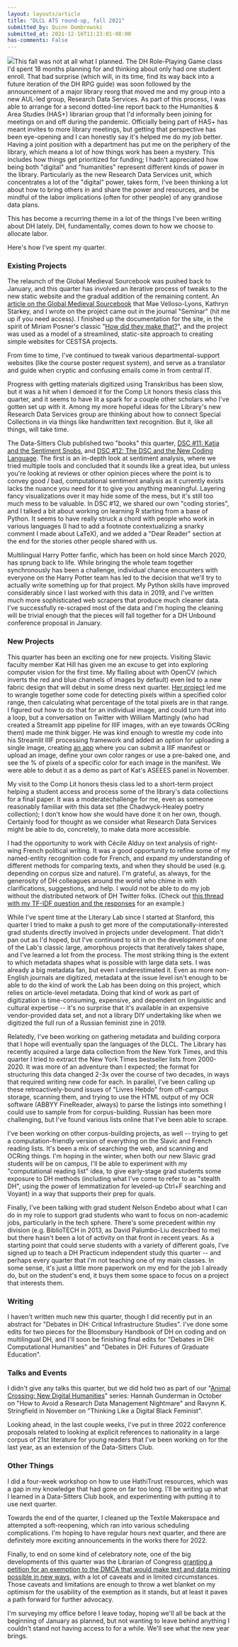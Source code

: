 ```yaml
---
layout: layouts/article
title: "DLCL ATS round-up, fall 2021"
submitted_by: Quinn Dombrowski
submitted_at: 2021-12-16T11:23:01-08:00
has-comments: False
---
```


![](https://digitalhumanities.stanford.edu/sites/g/files/sbiybj8071/f/styles/large/public/51707706461_87e3368a6c_k.jpg?itok=T9DKVccL)This fall was not at all what I planned. The DH Role-Playing Game class I'd spent 18 months planning for and thinking about only had one student enroll. That bad surprise (which will, in its time, find its way back into a future iteration of the DH RPG guide) was soon followed by the announcement of a major library reorg that moved me and my group into a new AUL-led group, Research Data Services. As part of this process, I was able to arrange for a second dotted-line report back to the Humanities & Area Studies (HAS+) librarian group that I'd informally been joining for meetings on and off during the pandemic. Officially being part of HAS+ has meant invites to more library meetings, but getting that perspective has been eye-opening and I can honestly say it's helped me do my job better. Having a joint position with a department has put me on the periphery of the library, which means a lot of how things work has been a mystery. This includes how things get prioritized for funding; I hadn't appreciated how being both "digital" and "humanities" represent different kinds of power in the library. Particularly as the new Research Data Services unit, which concentrates a lot of the "digital" power, takes form, I've been thinking a lot about how to bring others in and share the power and resources, and be mindful of the labor implications (often for other people) of any grandiose data plans.


This has become a recurring theme in a lot of the things I've been writing about DH lately. DH, fundamentally, comes down to how we choose to allocate labor.


Here's how I've spent my quarter.


### Existing Projects


The relaunch of the Global Medieval Sourcebook was pushed back to January, and this quarter has involved an iterative process of tweaks to the new static website and the gradual addition of the remaining content. An [article on the Global Medieval Sourcebook](https://utpjournals.press/doi/full/10.3138/seminar.57.3.1) that Mae Velloso-Lyons, Kathryn Starkey, and I wrote on the project came out in the journal "Seminar" (hit me up if you need access). I finished up the documentation for the site, in the spirit of Miriam Posner's classic "[How did they make that?](https://miriamposner.com/blog/how-did-they-make-that/)", and the project was used as a model of a streamlined, static-site approach to creating simple websites for CESTSA projects.


From time to time, I've continued to tweak various departmental-support websites (like the course poster request system), and serve as a translator and guide when cryptic and confusing emails come in from central IT.


Progress with getting materials digitized using Transkribus has been slow, but it was a hit when I demoed it for the Comp Lit honors thesis class this quarter, and it seems to have lit a spark for a couple other scholars who I've gotten set up with it. Among my more hopeful ideas for the Library's new Research Data Services group are thinking about how to connect Special Collections in via things like handwritten text recognition. But it, like all things, will take time.


The Data-Sitters Club published two "books" this quarter, [DSC #11: Katia and the Sentiment Snobs](https://datasittersclub.github.io/site/dsc11.html), and [DSC #12: The DSC and the New Coding Language](https://datasittersclub.github.io/site/dsc12.html). The first is an in-depth look at sentiment analysis, where we tried multiple tools and concluded that it sounds like a great idea, but unless you're looking at reviews or other opinion pieces where the point is to convey good / bad, computational sentiment analysis as it currently exists lacks the nuance you need for it to give you anything meaningful. Layering fancy visualizations over it may hide some of the mess, but it's still too much mess to be valuable. In DSC #12, we shared our own "coding stories", and I talked a bit about working on learning R starting from a base of Python. It seems to have really struck a chord with people who work in various languages (I had to add a footnote contextualizing a snarky comment I made about LaTeX), and we added a "Dear Reader" section at the end for the stories other people shared with us.


Multilingual Harry Potter fanfic, which has been on hold since March 2020, has sprung back to life. While bringing the whole team together synchronously has been a challenge, individual chance encounters with everyone on the Harry Potter team has led to the decision that we'll try to actually write something up for that project. My Python skills have improved considerably since I last worked with this data in 2019, and I've written much more sophisticated web scrapers that produce much cleaner data. I've successfully re-scraped most of the data and I'm hoping the cleaning will be trivial enough that the pieces will fall together for a DH Unbound conference proposal in January.


### New Projects


This quarter has been an exciting one for new projects. Visiting Slavic faculty member Kat Hill has given me an excuse to get into exploring computer vision for the first time. My flailing about with OpenCV (which inverts the red and blue channels of images by default) even led to a new fabric design that will debut in some dress next quarter. [Her project](https://digitalhumanities.stanford.edu/soviet-periodicals) led me to wrangle together some code for detecting pixels within a specified color range, then calculating what percentage of the total pixels are in that range. I figured out how to do that for an individual image, and could turn that into a loop, but a conversation on Twitter with William Mattingly (who had created a Streamlit app pipeline for IIIF images, with an eye towards OCRing them) made me think bigger. He was kind enough to wrestle my code into his Streamlit IIIF processing framework and added an option for uploading a single image, creating [an app](https://share.streamlit.io/quinnanya/color-detection/main/measure_color.py) where you can submit a IIIF manifest or upload an image, define your own color ranges or use a pre-baked one, and see the % of pixels of a specific color for each image in the manifest. We were able to debut it as a demo as part of Kat's ASEEES panel in November.


My visit to the Comp Lit honors thesis class led to a short-term project helping a student access and process some of the library's data collections for a final paper. It was a moderatechallenge for me, even as someone reasonably familiar with this data set (the Chadwyck-Healey poetry collection); I don't know how she would have done it on her own, though. Certainly food for thought as we consider what Research Data Services might be able to do, concretely, to make data more accessible.


I had the opportunity to work with Cécile Alduy on text analysis of right-wing French political writing. It was a good opportunity to refine some of my named-entity recognition code for French, and expand my understanding of different methods for comparing texts, and when they should be used (e.g. depending on corpus size and nature). I'm grateful, as always, for the generosity of DH colleagues around the world who chime in with clarifications, suggestions, and help. I would not be able to do my job without the distributed network of DH Twitter folks. (Check out [this thread with my TF-IDF question and the responses](https://twitter.com/quinnanya/status/1450827419644936200) for an example.)


While I've spent time at the Literary Lab since I started at Stanford, this quarter I tried to make a push to get more of the computationally-interested grad students directly involved in projects under development. That didn't pan out as I'd hoped, but I've continued to sit in on the development of one of the Lab's classic large, amorphous projects that iteratively takes shape, and I've learned a lot from the process. The most striking thing is the extent to which metadata shapes what is possible with large data sets. I was already a big metadata fan, but even I underestimated it. Even as more non-English journals are digitized, metadata at the issue level isn't enough to be able to do the kind of work the Lab has been doing on this project, which relies on article-level metadata. Doing that kind of work as part of digitization is time-consuming, expensive, and dependent on linguistic and cultural expertise -- it's no surprise that it's available in an expensive vendor-provided data set, and not a library DIY undertaking like when we digitized the full run of a Russian feminist zine in 2019.


Relatedly, I've been working on gathering metadata and building corpora that I hope will eventually span the languages of the DLCL. The Library has recently acquired a large data collection from the New York Times, and this quarter I tried to extract the New York Times bestseller lists from 2000-2020. It was more of an adventure than I expected; the format for structuring this data changed 2-3x over the course of two decades, in ways that required writing new code for each. In parallel, I've been calling up these retroactively-bound issues of "Livres Hebdo" from off-campus storage, scanning them, and trying to use the HTML output of my OCR software (ABBYY FineReader, always) to parse the listings into something I could use to sample from for corpus-building. Russian has been more challenging, but I've found various lists online that I've been able to scrape.


I've been working on other corpus-building projects, as well -- trying to get a computation-friendly version of everything on the Slavic and French reading lists. It's been a mix of searching the web, and scanning and OCRing things. I'm hoping in the winter, when both our new Slavic grad students will be on campus, I'll be able to experiment with my "computational reading list" idea, to give early-stage grad students some exposure to DH methods (including what I've come to refer to as "stealth DH", using the power of lemmatization for leveled-up Ctrl+F searching and Voyant) in a way that supports their prep for quals.


Finally, I've been talking with grad student Nelson Endebo about what I can do in my role to support grad students who want to focus on non-academic jobs, particularly in the tech sphere. There's some precedent within my division (e.g. BiblioTECH in 2013, as David Palumbo-Liu described to me) but there hasn't been a lot of activity on that front in recent years. As a starting point that could serve students with a variety of different goals, I've signed up to teach a DH Practicum independent study this quarter -- and perhaps every quarter that I'm not teaching one of my main classes. In some sense, it's just a little more paperwork on my end for the job I already do, but on the student's end, it buys them some space to focus on a project that interests them.


### Writing


I haven't written much new this quarter, though I did recently put in an abstract for "Debates in DH: Critical Infrastructure Studies". I've done some edits for two pieces for the Bloomsbury Handbook of DH on coding and on multilingual DH, and I'll soon be finishing final edits for "Debates in DH: Computational Humanities" and "Debates in DH: Futures of Graduate Education".


### Talks and Events


I didn't give any talks this quarter, but we did hold two as part of our "[Animal Crossing: New Digital Humanities](https://digitalhumanities.stanford.edu/acndh)" series: Hannah Gunderman in October on "How to Avoid a Research Data Management Nightmare" and Ravynn K. Stringfield in November on "Thinking Like a Digital Black Feminist".


Looking ahead, in the last couple weeks, I've put in three 2022 conference proposals related to looking at explicit references to nationality in a large corpus of 21st literature for young readers that I've been working on for the last year, as an extension of the Data-Sitters Club.


### Other Things


I did a four-week workshop on how to use HathiTrust resources, which was a gap in my knowledge that had gone on far too long. I'll be writing up what I learned in a Data-Sitters Club book, and experimenting with putting it to use next quarter.


Towards the end of the quarter, I cleaned up the Textile Makerspace and attempted a soft-reopening, which ran into various scheduling complications. I'm hoping to have regular hours next quarter, and there are definitely more exciting announcements in the works there for 2022.


Finally, to end on some kind of celebratory note, one of the big developments of this quarter was the Librarian of Congress [granting a petition for an exemption to the DMCA that would make text and data mining possible in new ways](https://ach.org/blog/2021/12/08/ach-advocacy-leads-to-new-opportunities-for-text-and-video-analysis/), with a lot of caveats and in limited circumstances. Those caveats and limitations are enough to throw a wet blanket on my optimism for the usability of the exemption as it stands, but at least it paves a path forward for further advocacy.


I'm surveying my office before I leave today, hoping we'll all be back at the beginning of January as planned, but not wanting to leave behind anything I couldn't stand not having access to for a while. We'll see what the new year brings.


 